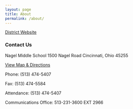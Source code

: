 ```yaml
---
layout: page
title: About
permalink: /about/
---
```


 <a href="http://foresthills.edu">District Website</a> 

### Contact Us

Nagel Middle School
1500 Nagel Road
Cincinnati, Ohio 45255

<a href="https://www.google.com/maps/dir/''/Nagel+Middle+School+1500+Nagel+Road+Cincinnati,+Ohio+45255/data=!4m5!4m4!1m0!1m2!1m1!1s0x8841a96b3db24575:0xff219b549d6bfe1e?sa=X&ved=0ahUKEwjCupues6_NAhXD44MKHTdOAMQQ9RcIiAEwDA">View Map & Directions</a>

Phone: (513) 474-5407

Fax: (513) 474-5584

Attendance: (513) 474-5407

Communications Office:  513-231-3600 EXT 2966

